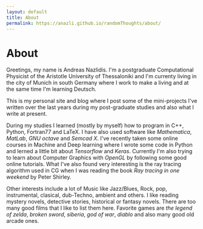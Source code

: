 ```yaml
---
layout: default
title: About
permalink: https://anazli.github.io/randomThoughts/about/
---
```


# About

Greetings, my name is Andreas Nazlidis. I'm a postgraduate Computational Physicist of the Aristotle University of Thessaloniki and I'm currenty living in the city of Munich in south Germany where I work to make a living and at the same time I'm learning Deutsch.

This is my personal site and blog where I post some of the mini-projects I've written over the last years during my post-graduate studies and also what I write at present. 

During my studies I learned (mostly by myself) how to program in C++, Python, Fortran77 and LaTeX. I have also used software like *Mathematica*, *MatLab*, *GNU octave* and *Semcad X*. I've recently taken some online courses in Machine and Deep learning where I wrote some code in Python and lerned a little bit about *Tensorflow* and *Keras*. Currently I'm also trying to learn about Computer Graphics with *OpenGL* by following some good online tutorials. What I've also found very interesting is the ray tracing algorithm used in CG when I was reading the book _Ray tracing in one weekend_ by Peter Shirley.

Other interests include a lot of Music like Jazz/Blues, Rock, pop, instrumental, clasical, dub-Techno, ambient and others. I like reading mystery novels, detective stories, historical or fantasy novels. There are too many good films that I like to list them here. Favorite games are *the legend of zelda*, *broken sword*, *siberia*, *god of war*, *diablo* and also many good old arcade ones.




